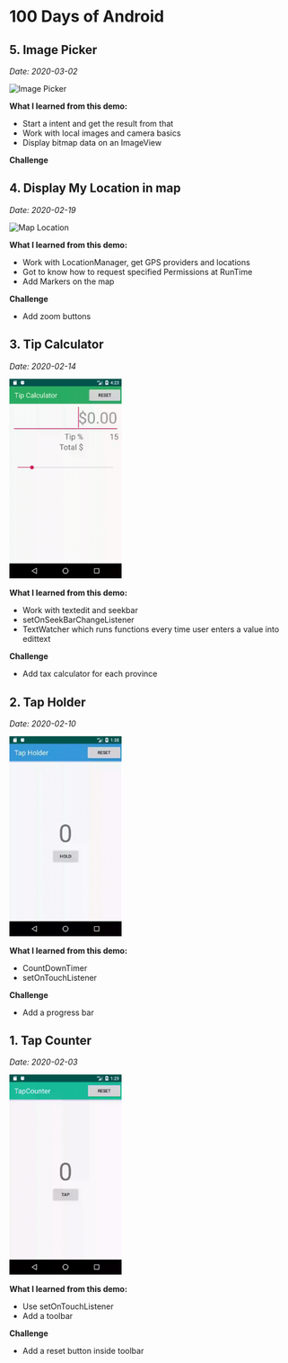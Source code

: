 # 100 Days of Android

## 5. Image Picker
*Date: 2020-03-02*

<img src="images/android5.gif" alt="Image Picker"  width="200" />

**What I learned from this demo:**

* Start a intent and get the result from that
* Work with local images and camera basics
* Display bitmap data on an ImageView

**Challenge**



## 4. Display My Location in map

*Date: 2020-02-19*

<img src="images/android4.gif" alt="Map Location"  width="200" />

**What I learned from this demo:**

* Work with LocationManager, get GPS providers and locations
* Got to know how to request specified Permissions at RunTime
* Add Markers on the map

**Challenge**

* Add zoom buttons


## 3. Tip Calculator

*Date: 2020-02-14*

<img src="images/android3.gif" alt="Tip Calculator"  width="200" />

**What I learned from this demo:**

* Work with textedit and seekbar
* setOnSeekBarChangeListener
* TextWatcher which runs functions every time user enters a value into edittext

**Challenge**

* Add tax calculator for each province


## 2. Tap Holder

*Date: 2020-02-10*

<img src="images/android2.gif" alt="Tap Holder"  width="200" />

**What I learned from this demo:**

* CountDownTimer
* setOnTouchListener

**Challenge**

* Add a progress bar


## 1. Tap Counter

*Date: 2020-02-03*

<img src="images/android1.gif" alt="Tap Counter"  width="200" />

**What I learned from this demo:**

* Use setOnTouchListener
* Add a toolbar

**Challenge**

* Add a reset button inside toolbar